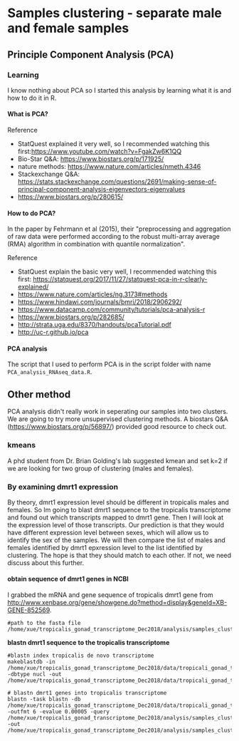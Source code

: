 # Samples clustering - separate male and female samples
## Principle Component Analysis (PCA)
### Learning
I know nothing about PCA so I started this analysis by learning what it is and how to do it in R. 

#### What is PCA?

Reference
- StatQuest explained it very well, so I recommended watching this first:https://www.youtube.com/watch?v=FgakZw6K1QQ  
- Bio-Star Q&A: https://www.biostars.org/p/171925/
- nature methods: https://www.nature.com/articles/nmeth.4346
- Stackexchange Q&A: https://stats.stackexchange.com/questions/2691/making-sense-of-principal-component-analysis-eigenvectors-eigenvalues
- https://www.biostars.org/p/280615/


#### How to do PCA?
In the paper by Fehrmann et al (2015), their "preprocessing and aggregation of raw data were performed according to the robust multi-array average (RMA) algorithm in combination with quantile normalization".

Reference
- StatQuest explain the basic very well, I recommended watching this first: https://statquest.org/2017/11/27/statquest-pca-in-r-clearly-explained/
- https://www.nature.com/articles/ng.3173#methods
- https://www.hindawi.com/journals/bmri/2018/2906292/
- https://www.datacamp.com/community/tutorials/pca-analysis-r
- https://www.biostars.org/p/282685/
- http://strata.uga.edu/8370/handouts/pcaTutorial.pdf
- http://uc-r.github.io/pca

#### PCA analysis
The script that I used to perform PCA is in the script folder with name `PCA_analysis_RNAseq_data.R`.

## Other method
PCA analysis didn't really work in seperating our samples into two clusters. We are going to try more unsupervised clustering methods. A biostars Q&A (https://www.biostars.org/p/56897/) provided good resource to check out. 
### kmeans
A phd student from Dr. Brian Golding's lab suggested kmean and set k=2 if we are looking for two group of clustering (males and females). 

### By examining dmrt1 expression
By theory, dmrt1 expression level should be different in tropicalis males and females. So Im going to blast dmrt1 sequence to the tropicalis transcriptome and found out which transcripts mapped to dmrt1 gene. Then I will look at the expression level of those transcripts. Our prediction is that they would have different expression level between sexes, which will allow us to identify the sex of the samples. We will then compare the list of males and females identified by dmrt1 epxression level to the list identified by clustering. The hope is that they should match to each other. If not, we need discuss about this further.
#### obtain sequence of dmrt1 genes in NCBI
I grabbed the mRNA and gene sequence of tropicalis dmrt1 gene from http://www.xenbase.org/gene/showgene.do?method=display&geneId=XB-GENE-852569. 
```
#path to the fasta file
/home/xue/tropicalis_gonad_transcriptome_Dec2018/analysis/samples_clustering_analysis/identify_sex_by_dmrt1/tropicalis_dmrt1_seq.fasta
```

**blastn dmrt1 sequence to the tropicalis transcriptome**
```
#blastn index tropicalis de novo transcriptome 
makeblastdb -in /home/xue/tropicalis_gonad_transcriptome_Dec2018/data/tropicali_gonad_transcriptome_trinityOut/tropicalis_transcriptome_build_dec2018/tropicalis_transcriptome_trinityOut.Trinity.fasta -dbtype nucl -out /home/xue/tropicalis_gonad_transcriptome_Dec2018/data/tropicali_gonad_transcriptome_trinityOut/tropicalis_transcriptome_build_dec2018/db_tropicalis_gonad_transcriptome_blastn/db_tropicalis_gonad_transcriptome

# blastn dmrt1 genes into tropicalis transcriptome
blastn -task blastn -db /home/xue/tropicalis_gonad_transcriptome_Dec2018/data/tropicali_gonad_transcriptome_trinityOut/tropicalis_transcriptome_build_dec2018/db_tropicalis_gonad_transcriptome_blastn/db_tropicalis_gonad_transcriptome -outfmt 6 -evalue 0.00005 -query  /home/xue/tropicalis_gonad_transcriptome_Dec2018/analysis/samples_clustering_analysis/identify_sex_by_dmrt1/tropicalis_dmrt1_seq.fasta -out /home/xue/tropicalis_gonad_transcriptome_Dec2018/analysis/samples_clustering_analysis/identify_sex_by_dmrt1/dmrt1_tropTrna_blastnOut.tsv

```

